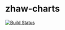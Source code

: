 # zhaw-charts

[![Build Status](https://travis-ci.org/mohammed-ali-1/zhaw-charts.svg?branch=master)](https://travis-ci.com/appuio/charts)
